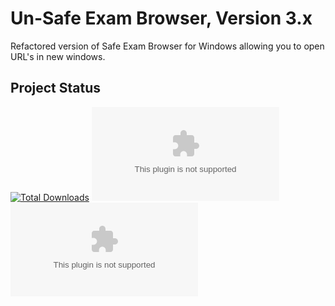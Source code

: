 # Un-Safe Exam Browser, Version 3.x

Refactored version of Safe Exam Browser for Windows allowing you to open URL's in new windows.

## Project Status

[![Total Downloads](https://img.shields.io/github/downloads/wxnnvs/seb-win-bypass/total.svg)]()
[![Patch-Seb downloads](https://img.shields.io/github/downloads/wxnnvs/seb-win-bypass/patch-seb.exe)]()
[![Latest Release Downloads](https://img.shields.io/github/downloads/wxnnvs/seb-win-bypass/latest/patch-seb.exe)]()
